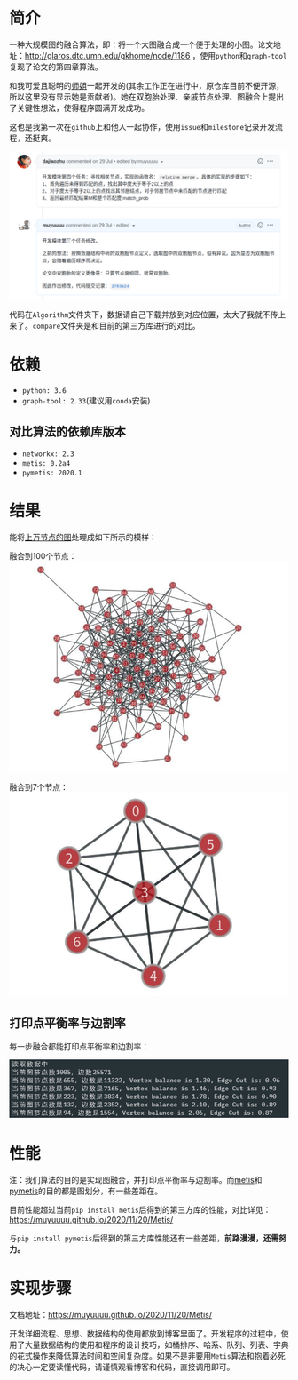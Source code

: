# 简介

一种大规模图的融合算法，即：将一个大图融合成一个便于处理的小图。论文地址：http://glaros.dtc.umn.edu/gkhome/node/1186 ，使用`python`和`graph-tool`复现了论文的第四章算法。

和我可爱且聪明的[师姐](https://github.com/dajiaozhu)一起开发的(其余工作正在进行中，原仓库目前不便开源，所以这里没有显示她是贡献者)。她在双胞胎处理、亲戚节点处理、图融合上提出了关键性想法，使得程序圆满开发成功。

这也是我第一次在`github`上和他人一起协作，使用`issue`和`milestone`记录开发流程，还挺爽。

![](figure/3.png)

代码在`Algorithm`文件夹下，数据请自己下载并放到对应位置，太大了我就不传上来了。`compare`文件夹是和目前的第三方库进行的对比。

# 依赖

- `python: 3.6`
- `graph-tool: 2.33`(建议用`conda`安装)

## 对比算法的依赖库版本

- `networkx: 2.3`
- `metis: 0.2a4`
- `pymetis: 2020.1`

# 结果

能将[上万节点的图](http://networkrepository.com/email-EU.php)处理成如下所示的模样：

融合到100个节点：
![](figure/2.jpg)

融合到7个节点：
![](figure/1.jpg)

## 打印点平衡率与边割率

每一步融合都能打印点平衡率和边割率：

![](figure/4.png)

# 性能

注：我们算法的目的是实现图融合，并打印点平衡率与边割率。而[metis](https://metis.readthedocs.io/en/latest/)和[pymetis](https://github.com/inducer/pymetis)的目的都是图划分，有一些差距在。

目前性能超过当前`pip install metis`后得到的第三方库的性能，对比详见：https://muyuuuu.github.io/2020/11/20/Metis/

与`pip install pymetis`后得到的第三方库性能还有一些差距，**前路漫漫，还需努力。**

# 实现步骤

文档地址：https://muyuuuu.github.io/2020/11/20/Metis/

开发详细流程、思想、数据结构的使用都放到博客里面了。开发程序的过程中，使用了大量数据结构的使用和程序的设计技巧，如桶排序、哈系、队列、列表、字典的花式操作来降低算法时间和空间复杂度。如果不是非要用`Metis`算法和抱着必死的决心一定要读懂代码，请谨慎观看博客和代码，直接调用即可。
